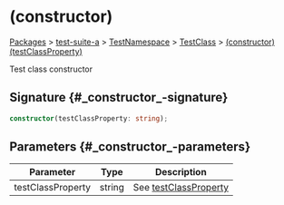 # (constructor)

[Packages](/) > [test-suite-a](/test-suite-a/) > [TestNamespace](/test-suite-a/testnamespace-namespace/) > [TestClass](/test-suite-a/testnamespace-namespace/testclass-class/) > [(constructor)(testClassProperty)](/test-suite-a/testnamespace-namespace/testclass-class/_constructor_-constructor)

Test class constructor

## Signature {#\_constructor\_-signature}

```typescript
constructor(testClassProperty: string);
```

## Parameters {#\_constructor\_-parameters}

| Parameter | Type | Description |
| - | - | - |
| testClassProperty | string | See [testClassProperty](/test-suite-a/testclass-class/testclassproperty-property) |
